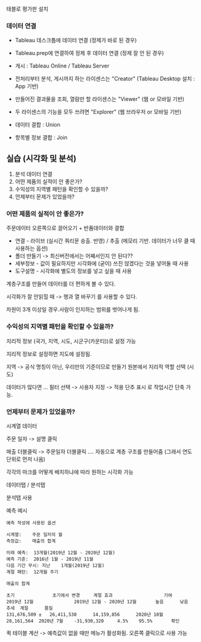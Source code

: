 
태블로 평가판 설치

### 데이터 연결
- Tableau 데스크톱에 데이터 연결 (정제가 바로 된 경우)
- Tableau.prep에 연결하여 정제 후 데이터 연결 (정제 잘 안 된 경우)
- 게시 : Tableau Online / Tableau Server
- 전처리부터 분석, 게시까지 하는 라이센스는 "Creator"   (Tableau Desktop 설치 : App 기반)
- 만들어진 결과물을 조회, 열람만 할 라이센스는 "Viewer" (웹 or 모바일 기반)
- 두 라이센스의 기능을 모두 쓰려면 "Explorer"          (웹 브라우저 or 모바일 기반)

- 데이터 결합 : Union
- 항목별 정보 결합 : Join


## 실습 (시각화 및 분석)

1. 분석 데이터 연결
2. 어떤 제품의 실적이 안 좋은가?
3. 수익성의 지역별 패턴을 확인할 수 있을까?
4. 언제부터 문제가 있었을까?

### 어떤 제품의 실적이 안 좋은가?

주문데이터 오른쪽으로 끌어오기 + 반품데이터와 결합

- 연결 - 라이브 (실시간 쿼리문 송출. 반영) / 추출 (메모리 기반. 데이터가 너무 클 때 사용하는 옵션)
- 폴더 만들기 -> 최신버전에서는 어째서인지 안 된다??
- 세부정보 - 값이 필요하지만 시각화에 (굳이) 쓰진 않겠다는 것을 넣어둘 때 사용
- 도구설명 - 시각화에 별도의 정보를 넣고 싶을 때 사용

계층구조를 만들어 데이터를 더 편하게 볼 수 있다.

시각화가 잘 안읽힐 때 -> 행과 열 바꾸기 를 사용할 수 있다.

차원이 3개 이상일 경우.사람이 인지하는 범위를 벗어나게 됨.

### 수익성의 지역별 패턴을 확인할 수 있을까?

지리적 정보 (국가, 지역, 시도, 시군구(카운티))로 설정 가능

지리적 정보로 설정하면 지도에 설정됨. 

지역 -> 공식 명칭이 아닌, 우리만의 기준이므로 만들기 원본에서 지리적 역할 선택 (시도)


데이터가 많다면 ... 필터 선택 -> 사용자 지정 -> 적용 단추 표시  로 작업시간 단축 가능.


### 언제부터 문제가 있었을까?
시계열 데이터

주문 일자 -> 설명 클릭

매출 더블클릭 -> 주문일자 더블클릭 .... 자동으로 계층 구조를 만들어줌 (그래서 연도 단위로 먼저 나옴)

각각의 마크를 어떻게 배치하냐에 따라 원하는 시각화 가능


데이터탭 / 분석탭

분석탭 사용


예측 예시
```
예측 작성에 사용된 옵션

시계열:	주문 일자의 월
측정값:	매출의 합계

미래 예측:	13개월(2019년 12월 - 2020년 12월)
예측 기준:	2016년 1월 - 2019년 11월
다음 기간 무시: 지난	1개월(2019년 12월)
계절 패턴:	12개월 주기

매출의 합계

초기				초기에서 변경		계절 효과					기여			
2019년 12월				2019년 12월 - 2020년 12월		높음		낮음			추세	계절		품질
131,676,509	±	26,411,530		14,159,856		2020년 10월	28,161,564	2020년 7월	-31,930,320		4.5%	95.5%		확인

```

퀵 테이블 계산 -> 예측값이 없을 때만 메뉴가 활성화됨. 오른쪽 클릭으로 사용 가능

